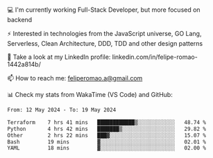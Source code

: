 💻 I'm currently working Full-Stack Developer, but more focused on backend

⚡ Interested in technologies from the JavaScript universe, GO Lang, Serverless, Clean Architecture, DDD, TDD and other design patterns

👥 Take a look at my LinkedIn profile: linkedin.com/in/felipe-romao-1442a814b/

📫 How to reach me: feliperomao.a@gmail.com

📊 Check my stats from WakaTime (VS Code) and GitHub:

<!--START_SECTION:waka-->

```txt
From: 12 May 2024 - To: 19 May 2024

Terraform    7 hrs 41 mins   ████████████▒░░░░░░░░░░░░   48.74 %
Python       4 hrs 42 mins   ███████▒░░░░░░░░░░░░░░░░░   29.82 %
Other        2 hrs 22 mins   ███▓░░░░░░░░░░░░░░░░░░░░░   15.07 %
Bash         19 mins         ▓░░░░░░░░░░░░░░░░░░░░░░░░   02.01 %
YAML         18 mins         ▓░░░░░░░░░░░░░░░░░░░░░░░░   02.00 %
```

<!--END_SECTION:waka-->

